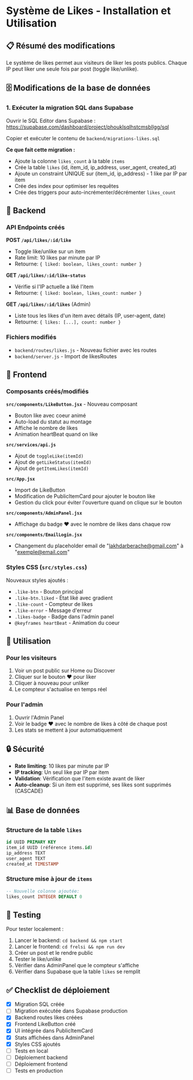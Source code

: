 # Système de Likes - Installation et Utilisation

## 📋 Résumé des modifications

Le système de likes permet aux visiteurs de liker les posts publics. Chaque IP peut liker une seule fois par post (toggle like/unlike).

## 🗄️ Modifications de la base de données

### 1. Exécuter la migration SQL dans Supabase

Ouvrir le SQL Editor dans Supabase :
https://supabase.com/dashboard/project/phouklsqlhstcmsbllgg/sql

Copier et exécuter le contenu de `backend/migrations-likes.sql`

**Ce que fait cette migration :**
- Ajoute la colonne `likes_count` à la table `items`
- Crée la table `likes` (id, item_id, ip_address, user_agent, created_at)
- Ajoute un constraint UNIQUE sur (item_id, ip_address) - 1 like par IP par item
- Crée des index pour optimiser les requêtes
- Crée des triggers pour auto-incrémenter/décrémenter `likes_count`

## 🔧 Backend

### API Endpoints créés

**POST `/api/likes/:id/like`**
- Toggle like/unlike sur un item
- Rate limit: 10 likes par minute par IP
- Retourne: `{ liked: boolean, likes_count: number }`

**GET `/api/likes/:id/like-status`**
- Vérifie si l'IP actuelle a liké l'item
- Retourne: `{ liked: boolean, likes_count: number }`

**GET `/api/likes/:id/likes`** (Admin)
- Liste tous les likes d'un item avec détails (IP, user-agent, date)
- Retourne: `{ likes: [...], count: number }`

### Fichiers modifiés
- `backend/routes/likes.js` - Nouveau fichier avec les routes
- `backend/server.js` - Import de likesRoutes

## 🎨 Frontend

### Composants créés/modifiés

**`src/components/LikeButton.jsx`** - Nouveau composant
- Bouton like avec coeur animé
- Auto-load du statut au montage
- Affiche le nombre de likes
- Animation heartBeat quand on like

**`src/services/api.js`**
- Ajout de `toggleLike(itemId)`
- Ajout de `getLikeStatus(itemId)`
- Ajout de `getItemLikes(itemId)`

**`src/App.jsx`**
- Import de LikeButton
- Modification de PublicItemCard pour ajouter le bouton like
- Gestion du click pour éviter l'ouverture quand on clique sur le bouton

**`src/components/AdminPanel.jsx`**
- Affichage du badge ❤️ avec le nombre de likes dans chaque row

**`src/components/EmailLogin.jsx`**
- Changement du placeholder email de "lakhdarberache@gmail.com" à "exemple@email.com"

### Styles CSS (`src/styles.css`)

Nouveaux styles ajoutés :
- `.like-btn` - Bouton principal
- `.like-btn.liked` - État liké avec gradient
- `.like-count` - Compteur de likes
- `.like-error` - Message d'erreur
- `.likes-badge` - Badge dans l'admin panel
- `@keyframes heartBeat` - Animation du coeur

## 🚀 Utilisation

### Pour les visiteurs
1. Voir un post public sur Home ou Discover
2. Cliquer sur le bouton ❤️ pour liker
3. Cliquer à nouveau pour unliker
4. Le compteur s'actualise en temps réel

### Pour l'admin
1. Ouvrir l'Admin Panel
2. Voir le badge ❤️ avec le nombre de likes à côté de chaque post
3. Les stats se mettent à jour automatiquement

## 🔒 Sécurité

- **Rate limiting**: 10 likes par minute par IP
- **IP tracking**: Un seul like par IP par item
- **Validation**: Vérification que l'item existe avant de liker
- **Auto-cleanup**: Si un item est supprimé, ses likes sont supprimés (CASCADE)

## 📊 Base de données

### Structure de la table `likes`
```sql
id UUID PRIMARY KEY
item_id UUID (référence items.id)
ip_address TEXT
user_agent TEXT
created_at TIMESTAMP
```

### Structure mise à jour de `items`
```sql
-- Nouvelle colonne ajoutée:
likes_count INTEGER DEFAULT 0
```

## 🧪 Testing

Pour tester localement :
1. Lancer le backend: `cd backend && npm start`
2. Lancer le frontend: `cd frelsi && npm run dev`
3. Créer un post et le rendre public
4. Tester le like/unlike
5. Vérifier dans AdminPanel que le compteur s'affiche
6. Vérifier dans Supabase que la table `likes` se remplit

## ✅ Checklist de déploiement

- [x] Migration SQL créée
- [ ] Migration exécutée dans Supabase production
- [x] Backend routes likes créées
- [x] Frontend LikeButton créé
- [x] UI intégrée dans PublicItemCard
- [x] Stats affichées dans AdminPanel
- [x] Styles CSS ajoutés
- [ ] Tests en local
- [ ] Déploiement backend
- [ ] Déploiement frontend
- [ ] Tests en production
